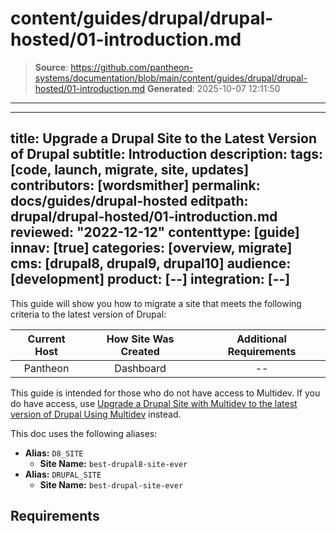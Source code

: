 # content/guides/drupal/drupal-hosted/01-introduction.md

> **Source**: https://github.com/pantheon-systems/documentation/blob/main/content/guides/drupal/drupal-hosted/01-introduction.md
> **Generated**: 2025-10-07 12:11:50

---

---
title: Upgrade a Drupal Site to the Latest Version of Drupal
subtitle: Introduction
description:
tags: [code, launch, migrate, site, updates]
contributors: [wordsmither]
permalink: docs/guides/drupal-hosted
editpath: drupal/drupal-hosted/01-introduction.md
reviewed: "2022-12-12"
contenttype: [guide]
innav: [true]
categories: [overview, migrate]
cms: [drupal8, drupal9, drupal10]
audience: [development]
product: [--]
integration: [--]
---

This guide will show you how to migrate a site that meets the following criteria to the latest version of Drupal:

| Current Host | How Site Was Created <Popover title="Site Creation" content="What is the method you used to create the site?" /> | Additional Requirements <Popover title="Additional Requirements" content="Any other features that must be in place, or that are desired." /> |
| :-------------------------------------------: | :------------------------------------------------------------------------------------------------------------------------------------------: | :----------------------------------------------------------------------------------------------------------------------------------------------------------------------------------------: |
|                   Pantheon                    |                                                                  Dashboard                                                                   |                                                                                             --                                                                                             |

<Alert title="Note" type="info" >

This guide is intended for those who do not have access to Multidev. If you do have access, use [Upgrade a Drupal Site with Multidev to the latest version of Drupal Using Multidev](/guides/drupal-hosted-md) instead.

</Alert>

<Partial file="drupal/see-landing.md" />

<Partial file="drupal/commit-history.md" />

This doc uses the following aliases:

- **Alias:** `D8_SITE`
  - **Site Name:** `best-drupal8-site-ever`
- **Alias:** `DRUPAL_SITE`
  - **Site Name:** `best-drupal-site-ever`

## Requirements

<Partial file="drupal/upgrade-site-requirements-new.md" />
